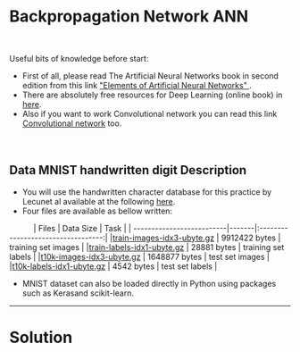 # Backpropagation Network ANN
<br />

Useful bits of knowledge before start:
+ First of all, please read The Artificial Neural Networks book in second edition from this link ["Elements of Artificial Neural Networks" ](https://www.academia.edu/23714658/Elements_of_Artificial_Neural_Networks). 
+ There are absolutely free resources for Deep Learning (online book) in [here](http://neuralnetworksanddeeplearning.com/chap1.html).
+  Also if you want to work Convolutional network you can read this link [Convolutional network](https://ujjwalkarn.me/2016/08/11/intuitive-explanation-convnets/) too. 
<br /><br /><br />


## Data MNIST handwritten digit Description

+ You will use the handwritten character database for this practice by Lecunet al available at the following [here](https://github.com/Mina-Rahmanian/Backpropagation-Network-ANN/blob/main/MNIST%20handwritten%20digit%20database%2C%20Yann%20LeCun%2C%20Corinna%20Cortes%20an.pdf).
+ Four files are available as bellow written:

&nbsp;&nbsp;&nbsp;&nbsp;&nbsp;&nbsp;&nbsp;&nbsp;&nbsp;&nbsp;&nbsp;| Files                     | Data Size   | Task                               | 
| --------------------------|-------|:----------------------------------:|
|[train-images-idx3-ubyte.gz](https://github.com/Mina-Rahmanian/Backpropagation-Network-ANN/blob/main/train-images-idx3-ubyte.gz) | 9912422 bytes  | training set images                   |
|[train-labels-idx1-ubyte.gz](https://github.com/Mina-Rahmanian/Backpropagation-Network-ANN/blob/main/train-labels-idx1-ubyte.gz)               | 28881 bytes  | training set labels         | 
|[t10k-images-idx3-ubyte.gz](https://github.com/Mina-Rahmanian/Backpropagation-Network-ANN/blob/main/t10k-images-idx3-ubyte.gz)               | 1648877 bytes  | test set images |
|[t10k-labels-idx1-ubyte.gz](https://github.com/Mina-Rahmanian/Backpropagation-Network-ANN/blob/main/t10k-labels-idx1-ubyte.gz)  |   4542 bytes   |   test set labels                             |<br />


+ MNIST dataset can also be loaded directly in Python using packages such as Kerasand scikit-learn.<br />

-----------------------------------------------------------------------------------------------------

# Solution

































